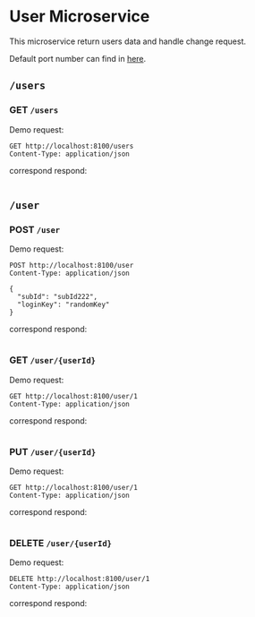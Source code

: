 # User Microservice

This microservice return users data and handle change request.

Default port number can find in [here](../README.md#local-urls).

## `/users`

### GET `/users`

Demo request:

```http request
GET http://localhost:8100/users
Content-Type: application/json
```

correspond respond:

```
```

## `/user`

### POST `/user`

Demo request:

```http request
POST http://localhost:8100/user
Content-Type: application/json

{
  "subId": "subId222",
  "loginKey": "randomKey"
}
```

correspond respond:

```
```

### GET `/user/{userId}`

Demo request:

```http request
GET http://localhost:8100/user/1
Content-Type: application/json
```

correspond respond:

```
```

### PUT `/user/{userId}`

Demo request:

```http request
GET http://localhost:8100/user/1
Content-Type: application/json
```

correspond respond:

```
```

### DELETE `/user/{userId}`

Demo request:

```http request
DELETE http://localhost:8100/user/1
Content-Type: application/json
```

correspond respond:

```
```
